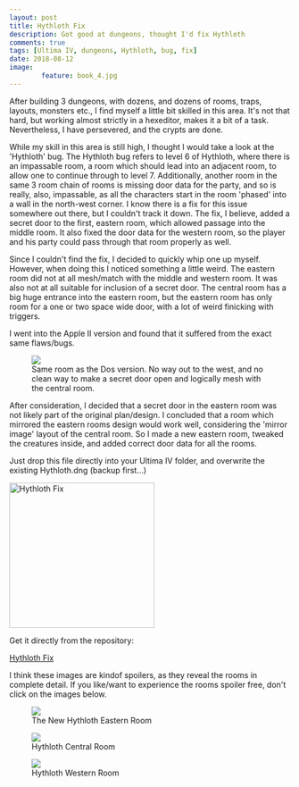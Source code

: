 ```yaml
---
layout: post
title: Hythloth Fix
description: Got good at dungeons, thought I'd fix Hythloth
comments: true
tags: [Ultima IV, dungeons, Hythloth, bug, fix]
date: 2018-08-12
image: 
        feature: book_4.jpg
---
```


After building 3 dungeons, with dozens, and dozens of rooms, traps, layouts, monsters etc., I find myself a little bit skilled in this area. It's not that hard, but working almost strictly in a hexeditor, makes it a bit of a task. Nevertheless, I have persevered, and the crypts are done. 

While my skill in this area is still high, I thought I would take a look at the 'Hythloth' bug. The Hythloth bug refers to level 6 of Hythloth, where there is an impassable room, a room which should lead into an adjacent room, to allow one to continue through to level 7. Additionally, another room in the same 3 room chain of rooms is missing door data for the party, and so is really, also, impassable, as all the characters start in the room 'phased' into a wall in the north-west corner.
I know there is a fix for this issue somewhere out there, but I couldn't track it down. The fix, I believe, added a secret door to the first, eastern room, which allowed passage into the middle room. It also fixed the door data for the western room, so the player and his party could pass through that room properly as well.

Since I couldn't find the fix, I decided to quickly whip one up myself. However, when doing this I noticed something a little weird. The eastern room did not at all mesh/match with the middle and western room. It was also not at all suitable for inclusion of a secret door. The central room has a big huge entrance into the eastern room, but the eastern room has only room for a one or two space wide door, with a lot of weird finicking with triggers.

I went into the Apple II version and found that it suffered from the exact same flaws/bugs.

<figure>
	<img class="ScrollRev" data-tilt src="/ultima-IV-trinity/images/apple_hythloth.jpg" />
	<figcaption>Same room as the Dos version. No way out to the west, and no clean way to make a secret door open and logically mesh with the central room.</figcaption>
</figure>

After consideration, I decided that a secret door in the eastern room was not likely part of the original plan/design. I concluded that a room which mirrored the eastern rooms design would work well, considering the 'mirror image' layout of the central room.
So I made a new eastern room, tweaked the creatures inside, and added correct door data for all the rooms.

Just drop this file directly into your Ultima IV folder, and overwrite the existing Hythloth.dng (backup first...)

<a href="https://www.moddb.com/games/ultima-iv-quest-of-the-avatar/downloads/hythloth-fix" title="Download Hythloth Fix - Mod DB" target="_blank"><img style="width: 260px" src="https://button.moddb.com/download/medium/140849.png" alt="Hythloth Fix" /></a>

Get it directly from the repository:

<a href="https://github.com/cambragol/ultima-IV-trinity/blob/master/assets/HYTHLOTH.DNG?raw=true">Hythloth Fix</a>

I think these images are kindof spoilers, as they reveal the rooms in complete detail. If you like/want to experience the rooms spoiler free, don't click on the images below.

<figure>
	<img data-pixelate data-value="1.0" data-revealonclick="true" data-tilt src="/ultima-IV-trinity/images/hythloth_eastern.jpg" />
	<figcaption>The New Hythloth Eastern Room</figcaption>
</figure>

<figure>
	<img data-pixelate data-value="1"  data-reveal="true" data-tilt src="/ultima-IV-trinity/images/hythloth_central.jpg" />
	<figcaption>Hythloth Central Room</figcaption>
</figure>

<figure>
	<img data-pixelate data-value="0.5" data-reveal="false" data-tilt src="/ultima-IV-trinity/images/hythloth_western.jpg" />
	<figcaption>Hythloth Western Room</figcaption>
</figure>




